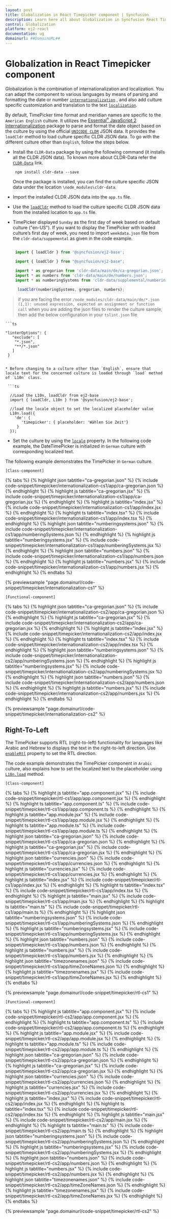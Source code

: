 ```yaml
---
layout: post
title: Globalization in React Timepicker component | Syncfusion
description: Learn here all about Globalization in Syncfusion React Timepicker component of Syncfusion Essential JS 2 and more.
control: Globalization 
platform: ej2-react
documentation: ug
domainurl: ##DomainURL##
---
```


# Globalization in React Timepicker component

Globalization is the combination of internationalization and localization. You can adapt the component to various languages by means of parsing and formatting the date or number [`internationalization`](https://ej2.syncfusion.com/react/documentation/common/globalization/internationalization) , and also add culture specific customization and translation to the text [`localization`](https://ej2.syncfusion.com/react/documentation/common/globalization/localization).

By default, TimePicker time format and meridian names are specific to the `American English` culture. It utilizes the
[Essential<sup style="font-size:70%">&reg;</sup> JavaScript 2 Internationalization](https://ej2.syncfusion.com/react/documentation/common/globalization/internationalization) package to parse and format the date object based on the culture by using the official [`UNICODE CLDR`](http://cldr.unicode.org/) JSON data. It provides the `loadCldr` method to load culture specific CLDR JSON data. To go with the different culture other than `English`, follow the steps below.

* Install the `CLDR-Data` package by using the following command (it installs all the CLDR JSON data). To known more about CLDR-Data refer the [`CLDR-Data`](https://cldr.unicode.org/index/cldr-spec/cldr-json-bindings) link.

    ```
     npm install cldr-data --save
    ```

    Once the package is installed, you can find the culture specific JSON data under the location `\node_modules\cldr-data`.

* Import the installed CLDR JSON data into the `app.ts` file.

* Use the [`loadCldr`](https://ej2.syncfusion.com/react/documentation/common/globalization/internationalization#loading-culture-data) method to load the culture specific CLDR JSON data from the installed location to `app.ts` file.

* TimePicker displayed `Sunday` as the first day of week based on default culture ("en-US"). If you want to display the TimePicker with loaded culture’s first day of week, you need to import `weekdata.json` file from the `cldr-data/suppemental` as given in the code example.

    ```ts

     import { loadCldr } from '@syncfusion/ej2-base';

     import { loadCldr } from "@syncfusion/ej2-base";

     import * as gregorian from 'cldr-data/main/de/ca-gregorian.json';
     import * as numbers from 'cldr-data/main/de/numbers.json';
     import * as numberingSystems from 'cldr-data/supplemental/numberingSystems.json';

      loadCldr(numberingSystems, gregorian, numbers);
    ```

> if you are facing the error `/node_modules/cldr-data/main/de/*.json (1,1): unused expression, expected an assignment or function call` when you are adding the json files to render the culture sample, then add the below configuration in your `tslint.json` file

    ```ts

    "linterOptions": {
       "exclude": [
        "*.json",
        "**/*.json"
       ]
     }
   ```

* Before changing to a culture other than `English`, ensure that locale text for the concerned culture is loaded through `load` method of `L10n` class.

    ```ts

     //Load the L10n, loadCldr from ej2-base
     import { loadCldr, L10n } from '@syncfusion/ej2-base';

     //load the locale object to set the localized placeholder value
     L10n.load({
       'de': {
          'timepicker': { placeholder: 'Wählen Sie Zeit'}
        }
     });
   ```

* Set the culture by using the [`locale`](https://ej2.syncfusion.com/react/documentation/api/timepicker#locale) property. In the following code example, the DateTimePicker is initialized in `German` culture with corresponding localized text.

The following example demonstrates the TimePicker in `German` culture.

`[Class-component]`

{% tabs %}
{% highlight json tabtitle="ca-gregorian.json" %}
{% include code-snippet/timepicker/internationalization-cs1/app/ca-gregorian.json %}
{% endhighlight %}
{% highlight js tabtitle="ca-gregorian.jsx" %}
{% include code-snippet/timepicker/internationalization-cs1/app/ca-gregorian.jsx %}
{% endhighlight %}
{% highlight js tabtitle="index.jsx" %}
{% include code-snippet/timepicker/internationalization-cs1/app/index.jsx %}
{% endhighlight %}
{% highlight ts tabtitle="index.tsx" %}
{% include code-snippet/timepicker/internationalization-cs1/app/index.tsx %}
{% endhighlight %}
{% highlight json tabtitle="numberingsystems.json" %}
{% include code-snippet/timepicker/internationalization-cs1/app/numberingSystems.json %}
{% endhighlight %}
{% highlight js tabtitle="numberingsystems.jsx" %}
{% include code-snippet/timepicker/internationalization-cs1/app/numberingSystems.jsx %}
{% endhighlight %}
{% highlight json tabtitle="numbers.json" %}
{% include code-snippet/timepicker/internationalization-cs1/app/numbers.json %}
{% endhighlight %}
{% highlight js tabtitle="numbers.jsx" %}
{% include code-snippet/timepicker/internationalization-cs1/app/numbers.jsx %}
{% endhighlight %}
{% endtabs %}

 {% previewsample "page.domainurl/code-snippet/timepicker/internationalization-cs1" %}

`[Functional-component]`

{% tabs %}
{% highlight json tabtitle="ca-gregorian.json" %}
{% include code-snippet/timepicker/internationalization-cs2/app/ca-gregorian.json %}
{% endhighlight %}
{% highlight js tabtitle="ca-gregorian.jsx" %}
{% include code-snippet/timepicker/internationalization-cs2/app/ca-gregorian.jsx %}
{% endhighlight %}
{% highlight js tabtitle="index.jsx" %}
{% include code-snippet/timepicker/internationalization-cs2/app/index.jsx %}
{% endhighlight %}
{% highlight ts tabtitle="index.tsx" %}
{% include code-snippet/timepicker/internationalization-cs2/app/index.tsx %}
{% endhighlight %}
{% highlight json tabtitle="numberingsystems.json" %}
{% include code-snippet/timepicker/internationalization-cs2/app/numberingSystems.json %}
{% endhighlight %}
{% highlight js tabtitle="numberingsystems.jsx" %}
{% include code-snippet/timepicker/internationalization-cs2/app/numberingSystems.jsx %}
{% endhighlight %}
{% highlight json tabtitle="numbers.json" %}
{% include code-snippet/timepicker/internationalization-cs2/app/numbers.json %}
{% endhighlight %}
{% highlight js tabtitle="numbers.jsx" %}
{% include code-snippet/timepicker/internationalization-cs2/app/numbers.jsx %}
{% endhighlight %}
{% endtabs %}

 {% previewsample "page.domainurl/code-snippet/timepicker/internationalization-cs2" %}

## Right-To-Left

The TimePicker supports RTL (right-to-left) functionality for languages like Arabic and Hebrew to displays the text in the right-to-left direction. Use [`enableRtl`](https://ej2.syncfusion.com/react/documentation/api/timepicker#enablertl) property to set the RTL direction.

The code example demonstrates the TimePicker component in `Arabic` culture, also explains how to set the localized text to the placeholder using [`L10n.load`](https://ej2.syncfusion.com/documentation/api/base/l10n/) method.

`[Class-component]`

{% tabs %}
{% highlight js tabtitle="app.component.jsx" %}
{% include code-snippet/timepicker/rtl-cs1/app/app.component.jsx %}
{% endhighlight %}
{% highlight ts tabtitle="app.component.ts" %}
{% include code-snippet/timepicker/rtl-cs1/app/app.component.ts %}
{% endhighlight %}
{% highlight js tabtitle="app.module.jsx" %}
{% include code-snippet/timepicker/rtl-cs1/app/app.module.jsx %}
{% endhighlight %}
{% highlight ts tabtitle="app.module.ts" %}
{% include code-snippet/timepicker/rtl-cs1/app/app.module.ts %}
{% endhighlight %}
{% highlight json tabtitle="ca-gregorian.json" %}
{% include code-snippet/timepicker/rtl-cs1/app/ca-gregorian.json %}
{% endhighlight %}
{% highlight js tabtitle="ca-gregorian.jsx" %}
{% include code-snippet/timepicker/rtl-cs1/app/ca-gregorian.jsx %}
{% endhighlight %}
{% highlight json tabtitle="currencies.json" %}
{% include code-snippet/timepicker/rtl-cs1/app/currencies.json %}
{% endhighlight %}
{% highlight js tabtitle="currencies.jsx" %}
{% include code-snippet/timepicker/rtl-cs1/app/currencies.jsx %}
{% endhighlight %}
{% highlight js tabtitle="index.jsx" %}
{% include code-snippet/timepicker/rtl-cs1/app/index.jsx %}
{% endhighlight %}
{% highlight ts tabtitle="index.tsx" %}
{% include code-snippet/timepicker/rtl-cs1/app/index.tsx %}
{% endhighlight %}
{% highlight js tabtitle="main.jsx" %}
{% include code-snippet/timepicker/rtl-cs1/app/main.jsx %}
{% endhighlight %}
{% highlight ts tabtitle="main.ts" %}
{% include code-snippet/timepicker/rtl-cs1/app/main.ts %}
{% endhighlight %}
{% highlight json tabtitle="numberingsystems.json" %}
{% include code-snippet/timepicker/rtl-cs1/app/numberingSystems.json %}
{% endhighlight %}
{% highlight js tabtitle="numberingsystems.jsx" %}
{% include code-snippet/timepicker/rtl-cs1/app/numberingSystems.jsx %}
{% endhighlight %}
{% highlight json tabtitle="numbers.json" %}
{% include code-snippet/timepicker/rtl-cs1/app/numbers.json %}
{% endhighlight %}
{% highlight js tabtitle="numbers.jsx" %}
{% include code-snippet/timepicker/rtl-cs1/app/numbers.jsx %}
{% endhighlight %}
{% highlight json tabtitle="timezonenames.json" %}
{% include code-snippet/timepicker/rtl-cs1/app/timeZoneNames.json %}
{% endhighlight %}
{% highlight js tabtitle="timezonenames.jsx" %}
{% include code-snippet/timepicker/rtl-cs1/app/timeZoneNames.jsx %}
{% endhighlight %}
{% endtabs %}

 {% previewsample "page.domainurl/code-snippet/timepicker/rtl-cs1" %}

`[Functional-component]`

{% tabs %}
{% highlight js tabtitle="app.component.jsx" %}
{% include code-snippet/timepicker/rtl-cs2/app/app.component.jsx %}
{% endhighlight %}
{% highlight ts tabtitle="app.component.ts" %}
{% include code-snippet/timepicker/rtl-cs2/app/app.component.ts %}
{% endhighlight %}
{% highlight js tabtitle="app.module.jsx" %}
{% include code-snippet/timepicker/rtl-cs2/app/app.module.jsx %}
{% endhighlight %}
{% highlight ts tabtitle="app.module.ts" %}
{% include code-snippet/timepicker/rtl-cs2/app/app.module.ts %}
{% endhighlight %}
{% highlight json tabtitle="ca-gregorian.json" %}
{% include code-snippet/timepicker/rtl-cs2/app/ca-gregorian.json %}
{% endhighlight %}
{% highlight js tabtitle="ca-gregorian.jsx" %}
{% include code-snippet/timepicker/rtl-cs2/app/ca-gregorian.jsx %}
{% endhighlight %}
{% highlight json tabtitle="currencies.json" %}
{% include code-snippet/timepicker/rtl-cs2/app/currencies.json %}
{% endhighlight %}
{% highlight js tabtitle="currencies.jsx" %}
{% include code-snippet/timepicker/rtl-cs2/app/currencies.jsx %}
{% endhighlight %}
{% highlight js tabtitle="index.jsx" %}
{% include code-snippet/timepicker/rtl-cs2/app/index.jsx %}
{% endhighlight %}
{% highlight ts tabtitle="index.tsx" %}
{% include code-snippet/timepicker/rtl-cs2/app/index.tsx %}
{% endhighlight %}
{% highlight js tabtitle="main.jsx" %}
{% include code-snippet/timepicker/rtl-cs2/app/main.jsx %}
{% endhighlight %}
{% highlight ts tabtitle="main.ts" %}
{% include code-snippet/timepicker/rtl-cs2/app/main.ts %}
{% endhighlight %}
{% highlight json tabtitle="numberingsystems.json" %}
{% include code-snippet/timepicker/rtl-cs2/app/numberingSystems.json %}
{% endhighlight %}
{% highlight js tabtitle="numberingsystems.jsx" %}
{% include code-snippet/timepicker/rtl-cs2/app/numberingSystems.jsx %}
{% endhighlight %}
{% highlight json tabtitle="numbers.json" %}
{% include code-snippet/timepicker/rtl-cs2/app/numbers.json %}
{% endhighlight %}
{% highlight js tabtitle="numbers.jsx" %}
{% include code-snippet/timepicker/rtl-cs2/app/numbers.jsx %}
{% endhighlight %}
{% highlight json tabtitle="timezonenames.json" %}
{% include code-snippet/timepicker/rtl-cs2/app/timeZoneNames.json %}
{% endhighlight %}
{% highlight js tabtitle="timezonenames.jsx" %}
{% include code-snippet/timepicker/rtl-cs2/app/timeZoneNames.jsx %}
{% endhighlight %}
{% endtabs %}

 {% previewsample "page.domainurl/code-snippet/timepicker/rtl-cs2" %}